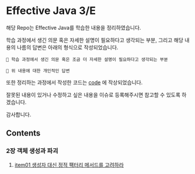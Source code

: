 # Effective Java 3/E
해당 Repo는 Effective Java를 학습한 내용을 정리하였습니다.


학습 과정에서 생긴 의문 혹은 자세한 설명이 필요하다고 생각되는 부분, 그리고 해당 내용의 나름의 답변은 아래의 형식으로 작성되었습니다.
```
🤔 학습 과정에서 생긴 의문 혹은 조금 더 자세한 설명이 필요하다고 생각되는 부분

🤗 위 내용에 대한 개인적인 답변
```

또한 정리하는 과정에서 작성한 코드는 [code](/code) 에 작상되었습니다.

잘못된 내용이 있거나 수정하고 싶은 내용을 이슈로 등록해주시면 참고할 수 있도록 하겠습니다. 

감사합니다.

## Contents
### 2장 객체 생성과 파괴
1. [item01 생성자 대신 정적 팩터리 메서드를 고려하라](item_01.md)